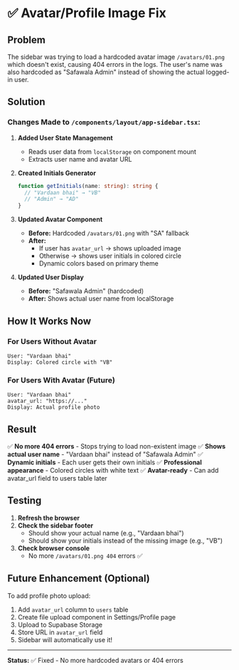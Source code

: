 # ✅ Avatar/Profile Image Fix

## Problem
The sidebar was trying to load a hardcoded avatar image `/avatars/01.png` which doesn't exist, causing 404 errors in the logs. The user's name was also hardcoded as "Safawala Admin" instead of showing the actual logged-in user.

## Solution

### Changes Made to `/components/layout/app-sidebar.tsx`:

1. **Added User State Management**
   - Reads user data from `localStorage` on component mount
   - Extracts user name and avatar URL

2. **Created Initials Generator**
   ```typescript
   function getInitials(name: string): string {
     // "Vardaan bhai" → "VB"
     // "Admin" → "AD"
   }
   ```

3. **Updated Avatar Component**
   - **Before:** Hardcoded `/avatars/01.png` with "SA" fallback
   - **After:** 
     - If user has `avatar_url` → shows uploaded image
     - Otherwise → shows user initials in colored circle
     - Dynamic colors based on primary theme

4. **Updated User Display**
   - **Before:** "Safawala Admin" (hardcoded)
   - **After:** Shows actual user name from localStorage

## How It Works Now

### For Users Without Avatar
```
User: "Vardaan bhai"
Display: Colored circle with "VB"
```

### For Users With Avatar (Future)
```
User: "Vardaan bhai"
avatar_url: "https://..."
Display: Actual profile photo
```

## Result

✅ **No more 404 errors** - Stops trying to load non-existent image
✅ **Shows actual user name** - "Vardaan bhai" instead of "Safawala Admin"
✅ **Dynamic initials** - Each user gets their own initials
✅ **Professional appearance** - Colored circles with white text
✅ **Avatar-ready** - Can add avatar_url field to users table later

## Testing

1. **Refresh the browser**
2. **Check the sidebar footer**
   - Should show your actual name (e.g., "Vardaan bhai")
   - Should show your initials instead of the missing image (e.g., "VB")
3. **Check browser console**
   - No more `/avatars/01.png 404` errors ✅

## Future Enhancement (Optional)

To add profile photo upload:
1. Add `avatar_url` column to `users` table
2. Create file upload component in Settings/Profile page
3. Upload to Supabase Storage
4. Store URL in `avatar_url` field
5. Sidebar will automatically use it!

---

**Status:** ✅ Fixed - No more hardcoded avatars or 404 errors
